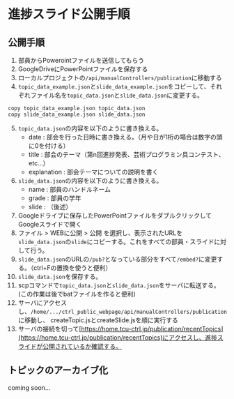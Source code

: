 # 進捗スライド公開手順

## 公開手順

1. 部員からPowerointファイルを送信してもらう
2. GoogleDriveにPowerPointファイルを保存する
3. ローカルプロジェクトの`/api/manualControllers/publication`に移動する
4. `topic_data_example.json`と`slide_data_example.json`をコピーして、それぞれファイル名を`topic_data.json`と`slide_data.json`に変更する。

```
copy topic_data_example.json topic_data.json
copy slide_data_example.json slide_data.json
```

5. `topic_data.json`の内容を以下のように書き換える。
    - date : 部会を行った日時に書き換える。（月や日が1桁の場合は数字の頭に0を付ける）
    - title : 部会のテーマ（第n回進捗発表、芸術プログラミン具コンテスト、etc...）
    - explanation : 部会テーマについての説明を書く
6. `slide_data.json`の内容を以下のように書き換える。
    - name : 部員のハンドルネーム
    - grade : 部員の学年
    - slide : （後述）
7. Googleドライブに保存したPowerPointファイルをダブルクリックしてGoogleスライドで開く
8. ファイル > WEBに公開 > 公開 を選択し、表示されたURLを`slide_data.json`の`slide`にコピーする。これをすべての部員・スライドに対して行う。
9. `slide_data.json`のURLの`/pub?`となっている部分をすべて`/embed?`に変更する。（ctrl+Fの置換を使うと便利）
10. `slide_data.json`を保存する。
11. scpコマンドで`topic_data.json`と`slide_data.json`をサーバに転送する。
(この作業は後でbatファイルを作ると便利)
12. サーバにアクセスし、`/home/.../ctrl_public_webpage/api/manualControllers/publication`に移動し、
createTopic.jsとcreateSlide.jsを順に実行する
13. サーバの接続を切って[https://home.tcu-ctrl.jp/publication/recentTopics](https://home.tcu-ctrl.jp/publication/recentTopics)にアクセスし、進捗スライドが公開されているか確認する。

## トピックのアーカイブ化

coming soon...
